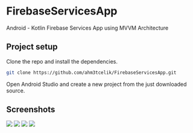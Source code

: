 # FirebaseServicesApp
Android - Kotlin Firebase Services App using MVVM Architecture

## Project setup
Clone the repo and install the dependencies.
```bash
git clone https://github.com/ahm3tcelik/FirebaseServicesApp.git
```
Open Android Studio and create a new project from the just downloaded source.


## Screenshots
![](https://github.com/ahm3tcelik/FirebaseServicesApp/blob/main/showcase/register.png) 
![](https://github.com/ahm3tcelik/FirebaseServicesApp/blob/main/showcase/login.png)
![](https://github.com/ahm3tcelik/FirebaseServicesApp/blob/main/showcase/profile.png) 
![](https://github.com/ahm3tcelik/FirebaseServicesApp/blob/main/showcase/reset.png)
